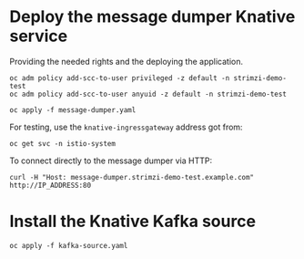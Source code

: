# Deploy the message dumper Knative service

Providing the needed rights and the deploying the application.

    oc adm policy add-scc-to-user privileged -z default -n strimzi-demo-test
    oc adm policy add-scc-to-user anyuid -z default -n strimzi-demo-test

    oc apply -f message-dumper.yaml

For testing, use the `knative-ingressgateway` address got from:

    oc get svc -n istio-system

To connect directly to the message dumper via HTTP:

    curl -H "Host: message-dumper.strimzi-demo-test.example.com" http://IP_ADDRESS:80

# Install the Knative Kafka source

    oc apply -f kafka-source.yaml

